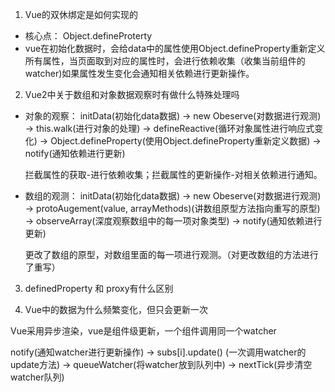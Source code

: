 1. Vue的双休绑定是如何实现的

* 核心点： Object.defineProterty
* vue在初始化数据时，会给data中的属性使用Object.defineProperty重新定义所有属性，当页面取到对应的属性时，会进行依赖收集（收集当前组件的watcher)如果属性发生变化会通知相关依赖进行更新操作。


2. Vue2中关于数组和对象数据观察时有做什么特殊处理吗

* 对象的观察：
  initData(初始化data数据) -> new Obeserve(对数据进行观测) -> this.walk(进行对象的处理) -> defineReactive(循环对象属性进行响应式变化) -> Object.defineProperty(使用Object.defineProperty重新定义数据) -> notify(通知依赖进行更新)

  拦截属性的获取-进行依赖收集；拦截属性的更新操作-对相关依赖进行通知。

* 数组的观测：
  initData(初始化data数据) -> new Obeserve(对数据进行观测) -> protoAugement(value, arrayMethods)(讲数组原型方法指向重写的原型) -> observeArray(深度观察数组中的每一项对象类型) -> notify(通知依赖进行更新)

  更改了数组的原型，对数组里面的每一项进行观测。（对更改数组的方法进行了重写）


3. definedProperty 和 proxy有什么区别

4. Vue中的数据为什么频繁变化，但只会更新一次

Vue采用异步渲染，vue是组件级更新，一个组件调用同一个watcher

notify(通知watcher进行更新操作) -> subs[i].update() (一次调用watcher的update方法) -> queueWatcher(将watcher放到队列中) -> nextTick(异步清空watcher队列)